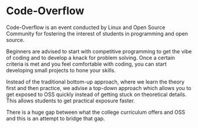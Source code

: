 # Code-Overflow
Code-Overflow is an event conducted by Linux and Open Source Community for fostering the interest of students in programming and open source. 

Beginners are advised to start with competitive programming to get the vibe of coding and to develop a knack for problem solving. 
Once a certain criteria is met and you feel comfortable with coding, you can start developing small projects to hone your skills. 

Instead of the traditional bottom-up approach, where we learn the theory first and then practice, we advise a top-down approach which allows you to get exposed to OSS quickly instead of getting stuck on theoretical details. This allows students to get practical exposure faster.

There is a huge gap between what the college curriculum offers and OSS and this is an attempt to bridge that gap. 
